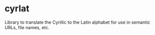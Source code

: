 # cyrlat
 Library to translate the Cyrillic to the Latin alphabet for use in semantic URLs, file names, etc.
